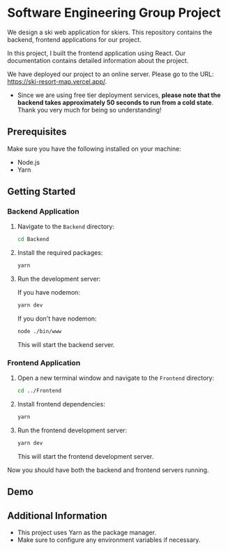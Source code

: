 # Software Engineering Group Project

We design a ski web application for skiers. This repository contains the backend, frontend applications for our project.

In this project, I built the frontend application using React. Our documentation contains detailed information about the project.

We have deployed our project to an online server. Please go to the URL: https://ski-resort-map.vercel.app/.

- Since we are using free tier deployment services, **please note that the backend
takes approximately 50 seconds to run from a cold state**. Thank you very
much for being so understanding!

## Prerequisites

Make sure you have the following installed on your machine:

- Node.js
- Yarn

## Getting Started

### Backend Application

1. Navigate to the `Backend` directory:

    ```bash
    cd Backend
    ```

2. Install the required packages:

    ```bash
    yarn
    ```

3. Run the development server:

    If you have nodemon:

    ```bash
    yarn dev
    ```

    If you don't have nodemon:

    ```bash
    node ./bin/www
    ```

    This will start the backend server.
### Frontend Application

1. Open a new terminal window and navigate to the `Frontend` directory:

    ```bash
    cd ../Frontend
    ```

2. Install frontend dependencies:

    ```bash
    yarn
    ```

3. Run the frontend development server:

    ```bash
    yarn dev
    ```

    This will start the frontend development server.

Now you should have both the backend and frontend servers running.

## Demo



## Additional Information

- This project uses Yarn as the package manager.
- Make sure to configure any environment variables if necessary.
